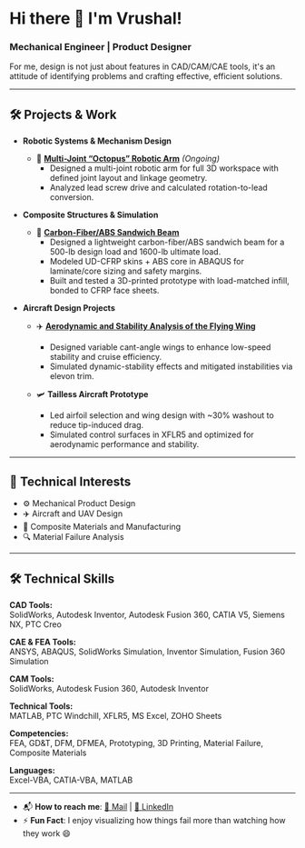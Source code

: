 <h1>Hi there 👋 I'm Vrushal!</h1>
<h3>Mechanical Engineer | Product Designer</h3>

<p>
For me, design is not just about features in CAD/CAM/CAE tools, it's an attitude of identifying problems and crafting effective, efficient solutions.
</p>

---

<h2>🛠️ Projects & Work</h2>

- <b>Robotic Systems & Mechanism Design</b>  
  - 🐙 [**Multi-Joint “Octopus” Robotic Arm**](https://github.com/vrushal-modake/Robotic-Systems-Mechanism-Design) *(Ongoing)*
    - Designed a multi-joint robotic arm for full 3D workspace with defined joint layout and linkage geometry.  
    - Analyzed lead screw drive and calculated rotation-to-lead conversion. 

- <b>Composite Structures & Simulation</b>  
  - 🧱 [**Carbon-Fiber/ABS Sandwich Beam**](https://github.com/vrushal-modake/Carbon-Fiber-ABS-Sandwich-Beam)
    - Designed a lightweight carbon-fiber/ABS sandwich beam for a 500-lb design load and 1600-lb ultimate load.  
    - Modeled UD-CFRP skins + ABS core in ABAQUS for laminate/core sizing and safety margins.  
    - Built and tested a 3D-printed prototype with load-matched infill, bonded to CFRP face sheets.

- <b>Aircraft Design Projects</b>  
  - ✈️ [**Aerodynamic and Stability Analysis of the Flying Wing**](https://github.com/vrushal-modake/Aerodynamic-and-Stability-Analysis-of-the-Flying-Wing)
    - Designed variable cant-angle wings to enhance low-speed stability and cruise efficiency.  
    - Simulated dynamic-stability effects and mitigated instabilities via elevon trim.  

  - 🛩️ **Tailless Aircraft Prototype**  
    - Led airfoil selection and wing design with ~30% washout to reduce tip-induced drag.  
    - Simulated control surfaces in XFLR5 and optimized for aerodynamic performance and stability.

---

<h2>🎯 Technical Interests</h2>

- ⚙️ Mechanical Product Design 
- ✈️ Aircraft and UAV Design
- 🧵 Composite Materials and Manufacturing  
- 🔍 Material Failure Analysis 
---
## 🛠️ Technical Skills  

**CAD Tools:**  
SolidWorks, Autodesk Inventor, Autodesk Fusion 360, CATIA V5, Siemens NX, PTC Creo  

**CAE & FEA Tools:**  
ANSYS, ABAQUS, SolidWorks Simulation, Inventor Simulation, Fusion 360 Simulation  

**CAM Tools:**  
SolidWorks, Autodesk Fusion 360, Autodesk Inventor  

**Technical Tools:**  
MATLAB, PTC Windchill, XFLR5, MS Excel, ZOHO Sheets  

**Competencies:**  
FEA, GD&T, DFM, DFMEA, Prototyping, 3D Printing, Material Failure, Composite Materials  

**Languages:**  
Excel-VBA, CATIA-VBA, MATLAB  

---
<!--
<h2>📚 Self-Learning</h2>

- CAD & CAE Tools
- XFLR5 (Airfoil and Stability Analysis)
- Excel Advance and VBA
- MATLAB 
---
 -->
<!--
- 🏆 Proud participant in product design challenges *(Update if you’ve won any!)*  
- 🛠️ **Tools & Skills**: SolidWorks | CATIA V5 | ABAQUS | MATLAB | Excel-VBA --> 
- 📬 **How to reach me**: [📩 Mail](mailto:modake21@gmail.com) | [🔗 LinkedIn](https://www.linkedin.com/in/vrushal-modake-486a2b206/)  
- ⚡ **Fun Fact**: I enjoy visualizing how things fail more than watching how they work 😄  

<!--
<h2>📫 Let's Connect</h2>

[<img align="left" alt="LinkedIn" width="24px" src="https://cdn.jsdelivr.net/npm/simple-icons@v3/icons/linkedin.svg" />][linkedin]

<br/>

[linkedin]: https://www.linkedin.com/in/vrushal-modake-486a2b206/  

<!--
**vrushal123/vrushal123** is a ✨ _special_ ✨ repository because its `README.md` (this file) appears on your GitHub profile.
-->
